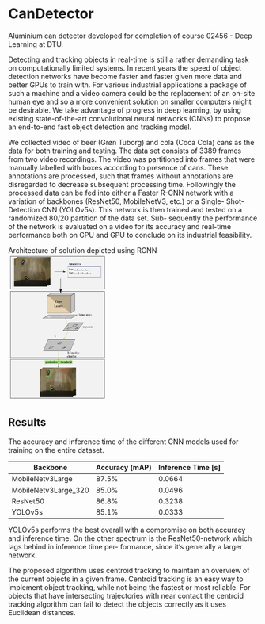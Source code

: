 # CanDetector
Aluminium can detector developed for completion of course 02456 - Deep Learning at DTU.

Detecting and tracking objects in real-time is still a rather demanding task on computationally limited systems. In recent years the speed of object detection networks have become faster and faster given more data and better GPUs to train with. For various industrial applications a package of such a machine and a video camera could be the replacement of an on-site human eye and so a more convenient solution on smaller computers might be desirable. We take advantage of progress in deep learning, by using existing state-of-the-art convolutional neural networks (CNNs) to propose an end-to-end fast object detection and tracking model.


We collected video of beer (Grøn Tuborg) and cola (Coca Cola) cans as the data for both training and testing. The data set consists of 3389 frames from two video recordings.
The video was partitioned into frames that were manually labelled with boxes according to presence of cans. These annotations are processed, such that frames without annotations are disregarded to decrease subsequent processing time. Followingly the processed data can be fed into either a Faster R-CNN network with a variation of backbones (ResNet50, MobileNetV3, etc.) or a Single- Shot-Detection CNN (YOLOv5s).
This network is then trained and tested on a randomized 80/20 partition of the data set. Sub- sequently the performance of the network is evaluated on a video for its accuracy and real-time performance both on CPU and GPU to conclude on its industrial feasibility.


Architecture of solution depicted using RCNN
<img src="https://github.com/andreasgpetersen/CanDetector/blob/main/report/algo.png" alt="Architecture" width="200"/>
## Results

The accuracy and inference time of the different CNN models used for training on the entire dataset. 

 **Backbone**          | **Accuracy (mAP)** | **Inference Time [s]** 
-----------------------|--------------------|------------------------
 MobileNetv3Large      | 87.5\%             | 0.0664                 
 MobileNetv3Large\_320 | 85.0\%             | 0.0496                 
 ResNet50              | 86.8\%             | 0.3238                 
 YOLOv5s               | 85.1\%             | 0.0333                 

YOLOv5s performs the best overall with a compromise on both accuracy and inference time.
On the other spectrum is the ResNet50-network which lags behind in inference time per- formance, since it’s generally a larger network.

The proposed algorithm uses centroid tracking to maintain an overview of the current objects in a given frame. Centroid tracking is an easy way to implement object tracking, while not being the fastest or most reliable. For objects that have intersecting trajectories with near contact the centroid tracking algorithm can fail to detect the objects correctly as it uses Euclidean distances.

